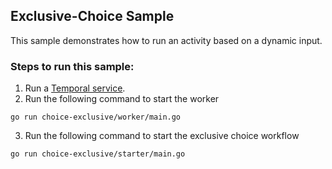 ## Exclusive-Choice Sample

This sample demonstrates how to run an activity based on a dynamic input.

### Steps to run this sample:
1) Run a [Temporal service](https://github.com/temporalio/samples-go/tree/main/#how-to-use).
2) Run the following command to start the worker
```
go run choice-exclusive/worker/main.go
```
3) Run the following command to start the exclusive choice workflow
```
go run choice-exclusive/starter/main.go
```
